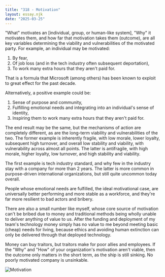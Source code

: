 ```yaml
---
title: "318 - Motivation"
layout: essay.njk
date: "2025-03-25"
---
```


"What" motivates an [individual, group, or human-like system], "Why" it motivates them, and how far that motivation takes them (outcome), are all key variables determining the viability and vulnerabilities of the motivated party. For example, an individual may be motivated:

1. By fear,
2. Of job loss (and in the tech industry often subsequent deportation),
3. To work many extra hours that they aren't paid for.

That is a formula that Microsoft (among others) has been known to exploit to great effect for the past decade. 

Alternatively, a positive example could be:

1. Sense of purpose and community,
2. Fulfilling emotional needs and integrating into an individual's sense of identity,
3. Inspiring them to work many extra hours that they aren't paid for.

The end result may be the same, but the mechanisms of action are completely different, as are the long-term viability and vulnerabilities of the two. The former example is inherently fragile, with low morale, lower loyalty, subsequent high turnover, and overall low stability and viability, with vulnerability across almost all points. The latter is antifragile, with high morale, higher loyalty, low turnover, and high stability and viability.

The first example is tech industry standard, and why few in the industry stay with a company for more than 2 years. The latter is more common in purpose-driven international organizations, but still quite uncommon today overall.

People whose emotional needs are fulfilled, the ideal motivational case, are universally better performing and more stable as a workforce, and they're far more resilient to bad actors and bribery. 

There are also a small number like myself, whose core source of motivation can't be bribed due to money and traditional methods being wholly unable to deliver anything of value to us. After the funding and deployment of my team's technology money simply has no value to me beyond meeting basic (cheap) needs for living, because ethics and avoiding human extinction can only be delivered through that deployed technology.

Money can buy traitors, but traitors make for poor allies and employees. If the "Why" and "How" of your organization's motivation aren't viable, then the outcome only matters in the short term, as the ship is still sinking. No poorly motivated company is unsinkable.

![Motivation](https://media.licdn.com/dms/image/v2/D5622AQFgimhnPrfDjw/feedshare-shrink_800/B56ZXLKl5OGoAo-/0/1742870307575?e=1746057600&v=beta&t=8Sidsu6PSwDWfJS6vDGioDzFtyquCJhskjatVx3NKyU)
